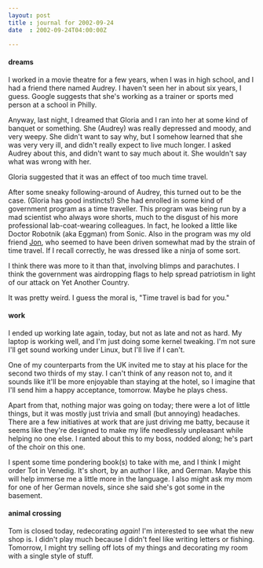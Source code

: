 ```yaml
---
layout: post
title : journal for 2002-09-24
date  : 2002-09-24T04:00:00Z

---
```

<h4>dreams</h4>I worked in a movie theatre for a few years, when I was in high school, and I had a friend there named Audrey.  I haven't seen her in about six years, I guess.  Google suggests that she's working as a trainer or sports med person at a school in Philly.

Anyway, last night, I dreamed that Gloria and I ran into her at some kind of banquet or something.  She (Audrey) was really depressed and moody, and very weepy.  She didn't want to say why, but I somehow learned that she was very very ill, and didn't really expect to live much longer.  I asked Audrey about this, and didn't want to say much about it.  She wouldn't say what was wrong with her.

Gloria suggested that it was an effect of too much time travel.

After some sneaky following-around of Audrey, this turned out to be the case. (Gloria has good instincts!)  She had enrolled in some kind of government program as a time traveller.  This program was being run by a mad scientist who always wore shorts, much to the disgust of his more professional lab-coat-wearing colleagues.  In fact, he looked a little like Doctor Robotnik (aka Eggman) from Sonic.  Also in the program was my old friend <a href='http://www.level3.com/1020.html'>Jon</a>, who seemed to have been driven somewhat mad by the strain of time travel.  If I recall correctly, he was dressed like a ninja of some sort.

I think there was more to it than that, involving blimps and parachutes.  I think the government was airdropping flags to help spread patriotism in light of our attack on Yet Another Country.

It was pretty weird.  I guess the moral is, "Time travel is bad for you."<h4>work</h4>I ended up working late again, today, but not as late and not as hard.  My laptop is working well, and I'm just doing some kernel tweaking.  I'm not sure I'll get sound working under Linux, but I'll live if I can't.

One of my counterparts from the UK invited me to stay at his place for the second two thirds of my stay.  I can't think of any reason not to, and it sounds like it'll be more enjoyable than staying at the hotel, so I imagine that I'll send him a happy acceptance, tomorrow.  Maybe he plays chess.

Apart from that, nothing major was going on today;  there were a lot of little things, but it was mostly just trivia and small (but annoying) headaches. There are a few initiatives at work that are just driving me batty, because it seems like they're designed to make my life needlessly unpleasant while helping no one else.  I ranted about this to my boss, nodded along; he's part of the choir on this one.

I spent some time pondering book(s) to take with me, and I think I might order Tot in Venedig.  It's short, by an author I like, and German.  Maybe this will help immerse me a little more in the language.  I also might ask my mom for one of her German novels, since she said she's got some in the basement.<h4>animal crossing</h4>Tom is closed today, redecorating <em>again</em>!  I'm interested to see what the new shop is.  I didn't play much because I didn't feel like writing letters or fishing.  Tomorrow, I might try selling off lots of my things and decorating my room with a single style of stuff.

